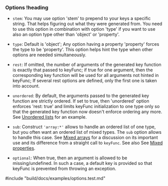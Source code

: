 ### Options !heading

* `stem`: You may use option 'stem' to prepend to your keys a specific string. That helps figuring out what they were generated from. You need to use this option in combination with option 'type' if you want to use also an option type other than 'object' or 'property'.

* `type`: Default is 'object'; Any option having a property 'property' forces the type to be 'property'. This option helps hint the type when other options are needed simultaneously.

* `rest`: If omitted, the number of arguments of the generated key function is exactly that passed to keyFunc; if true for one argument, then the corresponding key function  will be used for all arguments not hinted in keyFunc; If several rest options are defined, only the first one is taken into account.

* `unordered`: By default, the arguments passed to the generated key function are strictly ordered. If set to true, then 'unordered' option enforces 'rest: true' and limits keyFunc initialization to one type only so that the generated key function now doesn't enforce ordering any more. See [Unordered lists](#unordered-lists) for an example.

* `sub`: Construct `'array:*'` allows to handle an ordered list of one type, but you often want an ordered list of mixed types. The `sub` option allows to handle this case. See [Mixed arrays](#mixed-arrays) for a discussion on its important use and its difference from a straight call to `keyFunc`. See also See [Mixed properties](#mixed-properties).

* `optional`: When true, then an argument is allowed to be missing/undefined. In such a case, a default key is provided so that keyFunc is prevented from throwing an exception.

#include "build/docs/examples/options.test.md"

